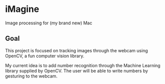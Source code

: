 # iMagine
Image processing for (my brand new) Mac

## Goal
This project is focused on tracking images through the webcam using OpenCV, a fun computer vision library.

My current idea is to add number recognition through the Machine Learning library supplied by OpenCV.  The user will be able to write numbers by gesturing to the webcam.
